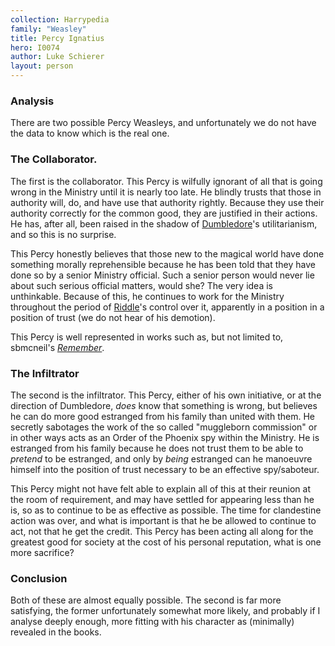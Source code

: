 ```yaml
---
collection: Harrypedia
family: "Weasley"
title: Percy Ignatius
hero: I0074
author: Luke Schierer
layout: person
---
```


### Analysis

There are two possible Percy Weasleys, and unfortunately we do not have the
data to know which is the real one.

### The Collaborator.

The first is the collaborator. This Percy is wilfully ignorant of all that is
going wrong in the Ministry until it is nearly too late. He blindly trusts
that those in authority will, do, and have use that authority rightly. Because
they use their authority correctly for the common good, they are justified in
their actions. He has, after all, been raised in the shadow of [Dumbledore][]'s
utilitarianism, and so this is no surprise.

[Dumbledore]: ../../Dumbledore/Albus_Percival_Wulfric_Brian/

This Percy honestly believes that those new to the magical world have done
something morally reprehensible because he has been told that they have done so
by a senior Ministry official. Such a senior person would never lie about such
serious official matters, would she? The very idea is unthinkable. Because of
this, he continues to work for the Ministry throughout the period of
[Riddle][]'s control over it, apparently in a position in a position of trust
(we do not hear of his demotion).

[Riddle]: ../../Riddle/Tom_Marvolo/

This Percy is well represented in works such as, but not limited to, sbmcneil's _[Remember][]_.

[Remember]: https://www.fanfiction.net/s/4936039

### The Infiltrator

The second is the infiltrator. This Percy, either of his own initiative, or at
the direction of Dumbledore, _does_ know that something is wrong, but believes
he can do more good estranged from his family than united with them. He
secretly sabotages the work of the so called "muggleborn commission" or in
other ways acts as an Order of the Phoenix spy within the Ministry. He is
estranged from his family because he does not trust them to be able to
_pretend_ to be estranged, and only by _being_ estranged can he manoeuvre himself
into the position of trust necessary to be an effective spy/saboteur.

This Percy might not have felt able to explain all of this at their reunion at
the room of requirement, and may have settled for appearing less than he is, so
as to continue to be as effective as possible. The time for clandestine action
was over, and what is important is that he be allowed to continue to act, not
that he get the credit. This Percy has been acting all along for the greatest
good for society at the cost of his personal reputation, what is one more
sacrifice?

### Conclusion

Both of these are almost equally possible. The second is far more satisfying,
the former unfortunately somewhat more likely, and probably if I analyse
deeply enough, more fitting with his character as (minimally) revealed in the
books.
